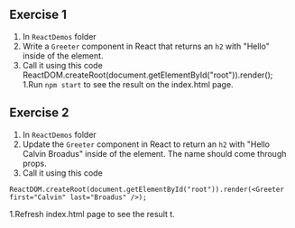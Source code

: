 
## Exercise 1

1. In `ReactDemos` folder
1. Write a `Greeter` component in React that returns an `h2` with "Hello" inside of the element.
1. Call it using this code ReactDOM.createRoot(document.getElementById("root")).render(<Greeter />);
1.Run `npm start` to see the result on the index.html page.


## Exercise 2

1. In `ReactDemos` folder
1. Update the `Greeter` component in React to return an `h2` with "Hello Calvin Broadus" inside of the element. The name should come through props.
1. Call it using this code 
```
ReactDOM.createRoot(document.getElementById("root")).render(<Greeter first="Calvin" last="Broadus" />);
```
1.Refresh index.html page to see the result t.

